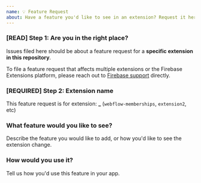 ```yaml
---
name: 💡 Feature Request
about: Have a feature you'd like to see in an extension? Request it here.
---
```


<!-- DO NOT DELETE
validate_template=true
template_path=.github/ISSUE_TEMPLATE/fr.md
-->

### [READ] Step 1: Are you in the right place?

Issues filed here should be about a feature request for a **specific extension in this repository**.

To file a feature request that affects multiple extensions or the Firebase Extensions platform, please reach out to [Firebase support](https://firebase.google.com/support/troubleshooter/report/features/) directly.

### [REQUIRED] Step 2: Extension name

This feature request is for extension: **\_** (`webflow-memberships`, `extension2`, etc)

### What feature would you like to see?

Describe the feature you would like to add, or how you'd like to see the extension change.

### How would you use it?

Tell us how you'd use this feature in your app.
